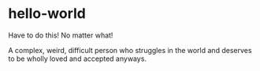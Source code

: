 # hello-world
Have to do this! No matter what!


A complex, weird, difficult person who struggles in the world and deserves to be wholly loved and accepted anyways.
